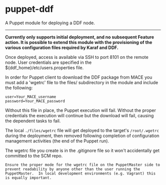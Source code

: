 # puppet-ddf

A Puppet module for deploying a DDF node.

---

**Currently only supports initial deployment, and no subsequent Feature
action.  It is possible to extend this module with the provisioning of
the various configuration files required by Karaf and DDF.**

Once deployed, access is available via SSH to port 8101 on the remote node.  User credentials are specified in the ${ddf_home}/etc/users.properties file.

In order for Puppet client to download the DDF package from MACE you must add a 'wgetrc' file to the files/ subdirectory in the module and include the following:

```
user=Your_MACE_username
password=Your_MACE_password
```

Without this file in place, the Puppet execution will fail.  Without the proper credentials the execution will continue but the download will fail, causing the dependent tasks to fail.

The local ```./files/wgetrc``` file will get deployed to the target's ```/root/.wgetrc``` during the deployment, then removed following completion of configuration management activities (the end of the Puppet run).

The wgetrc file you create is in the .gitignore file so it won't accidentally get committed to the SCM repo.

```
Ensure the proper mode for the wgetrc file on the PuppetMaster side to prevent readability by anyone other than the user running the PuppetMaster.  In local development environments (e.g. Vagrant) this is equally important.
```